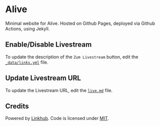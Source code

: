 # Alive

Minimal website for Alive. Hosted on Github Pages, deployed via Github Actions, using Jekyll.

## Enable/Disable Livestream

To update the description of the `Zum Livestream` button, edit the [`_data/links.yml`](data/links.yml) file.

## Update Livestream URL

To update the Livestream URL, edit the [`live.md`](live.md) file.

## Credits

Powered by <a href="https://github.com/digitalmalayali/linkhub-jekyll-theme" target="_blank">Linkhub</a>. Code is licensed under <a href="https://github.com/digitalmalayali/linkhub-jekyll-theme/blob/main/LICENSE.txt" target="_blank">MIT</a>.
